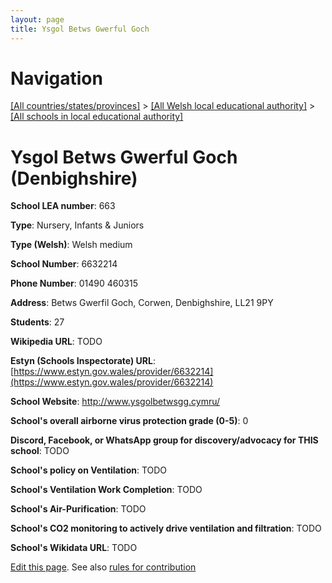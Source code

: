 ```yaml
---
layout: page
title: Ysgol Betws Gwerful Goch
---
```

# Navigation

[[All countries/states/provinces]](../../..) > [[All Welsh local educational authority]](../..) > [[All schools in local educational authority]](..)

# Ysgol Betws Gwerful Goch (Denbighshire)

**School LEA number**: 663

**Type**: Nursery, Infants & Juniors

**Type (Welsh)**: Welsh medium

**School Number**: 6632214

**Phone Number**: 01490 460315

**Address**: Betws Gwerfil Goch, Corwen, Denbighshire, LL21 9PY

**Students**: 27

**Wikipedia URL**: TODO

**Estyn (Schools Inspectorate) URL**: [https://www.estyn.gov.wales/provider/6632214](https://www.estyn.gov.wales/provider/6632214)

**School Website**: http://www.ysgolbetwsgg.cymru/

**School's overall airborne virus protection grade (0-5)**: 0

**Discord, Facebook, or WhatsApp group for discovery/advocacy for THIS school**: TODO

**School's policy on Ventilation**: TODO

**School's Ventilation Work Completion**: TODO

**School's Air-Purification**: TODO

**School's CO2 monitoring to actively drive ventilation and filtration**: TODO

**School's Wikidata URL**: TODO




[Edit this page](https://github.com/VentilationProject/Wales/edit/prif/./Denbighshire/Ysgol_Betws_Gwerful_Goch.md). See also [rules for contribution](../../../contribution-rules/)